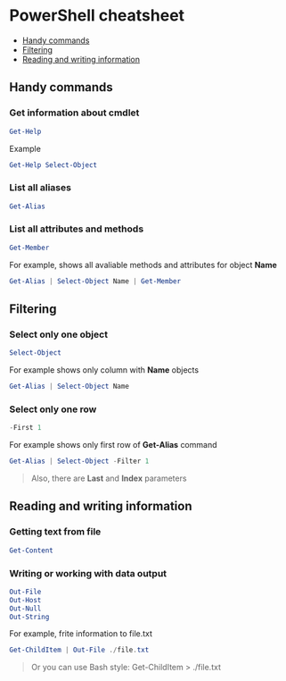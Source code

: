 # PowerShell cheatsheet
 
 * [Handy commands](#handy-commands)
 * [Filtering](#filtering)
 * [Reading and writing information](#reading-and-writing-information)

## Handy commands  

### Get information about cmdlet
```powershell
Get-Help
```

Example
```powershell
Get-Help Select-Object
```

### List all aliases
```powershell
Get-Alias
```

### List all attributes and methods
```powershell
Get-Member
```

For example, shows all avaliable methods and attributes for object **Name**
```powershell
Get-Alias | Select-Object Name | Get-Member
```

## Filtering

### Select only one object

```powershell
Select-Object
```

For example shows only column with **Name** objects

```powershell
Get-Alias | Select-Object Name
```

### Select only one row

```powershell
-First 1
```

For example shows only first row of **Get-Alias** command

```powershell
Get-Alias | Select-Object -Filter 1
```
> Also, there are **Last** and **Index** parameters 

## Reading and writing information

### Getting text from file

```powershell
Get-Content
```

### Writing or working with data output

```powershell
Out-File
Out-Host
Out-Null
Out-String
```

For example, frite information to file.txt
```powershell
Get-ChildItem | Out-File ./file.txt
```
> Or you can use Bash style: Get-ChildItem > ./file.txt
